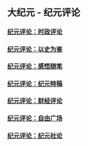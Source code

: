 ## 大纪元 - 纪元评论

#### [纪元评论：时政评论](indexes/nsc1025/README.md?08010330)
#### [纪元评论：以史为鉴](indexes/nsc1028/README.md?08010330)
#### [纪元评论：感悟随笔](indexes/nsc1035/README.md?08010330)
#### [纪元评论：纪元特稿](indexes/nsc424/README.md?08010330)
#### [纪元评论：财经评论](indexes/nsc1026/README.md?08010330)
#### [纪元评论：自由广场](indexes/nsc993/README.md?08010330)
#### [纪元评论：纪元社论](indexes/nsc422/README.md?08010330)
